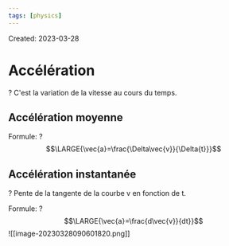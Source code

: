 ```yaml
---
tags: [physics] 
---
```

Created: 2023-03-28

# Accélération
?
C'est la variation de la vitesse au cours du temps.
<!--SR:!2023-04-01,2,228-->

## Accélération moyenne
Formule:
?
$$\LARGE{\vec{a}=\frac{\Delta\vec{v}}{\Delta{t}}}$$
<!--SR:!2023-03-31,2,248-->

## Accélération instantanée
?
Pente de la tangente de la courbe v en fonction de t.
<!--SR:!2023-04-01,2,230-->

Formule:
?
$$\LARGE{\vec{a}=\frac{d\vec{v}}{dt}}$$![[image-20230328090601820.png]]
<!--SR:!2023-04-01,2,228-->

